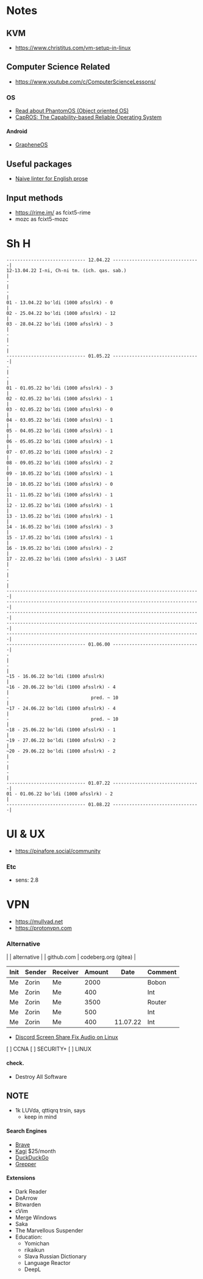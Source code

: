 # Notes


## KVM
- https://www.christitus.com/vm-setup-in-linux


## Computer Science Related
- https://www.youtube.com/c/ComputerScienceLessons/


### OS
- [Read about PhantomOS (Object oriented OS)](http://phantomos.org/)
- [CapROS: The Capability-based Reliable Operating System](http://www.capros.org/)


#### Android
- [GrapheneOS](https://grapheneos.org/install/)


## Useful packages
- [Naive linter for English prose](https://github.com/btford/write-good/)




## Input methods
- https://rime.im/ as fcixt5-rime
- mozc as fcixt5-mozc




# Sh H
```
----------------------------- 12.04.22 --------------------------------|
12-13.04.22 I-ni, Ch-ni tm. (ich. qas. sab.)                           |
-                                                                      |
-                                                                      |
01 - 13.04.22 bo'ldi (1000 afsslrk) - 0                                |
02 - 25.04.22 bo'ldi (1000 afsslrk) - 12                               |
03 - 28.04.22 bo'ldi (1000 afsslrk) - 3                                |
-                                                                      |
-                                                                      |
----------------------------- 01.05.22 --------------------------------|
-                                                                      |
-                                                                      |
01 - 01.05.22 bo'ldi (1000 afsslrk) - 3                                |
02 - 02.05.22 bo'ldi (1000 afsslrk) - 1                                |
03 - 02.05.22 bo'ldi (1000 afsslrk) - 0                                |
04 - 03.05.22 bo'ldi (1000 afsslrk) - 1                                |
05 - 04.05.22 bo'ldi (1000 afsslrk) - 1                                |
06 - 05.05.22 bo'ldi (1000 afsslrk) - 1                                |
07 - 07.05.22 bo'ldi (1000 afsslrk) - 2                                |
08 - 09.05.22 bo'ldi (1000 afsslrk) - 2                                |
09 - 10.05.22 bo'ldi (1000 afsslrk) - 1                                |
10 - 10.05.22 bo'ldi (1000 afsslrk) - 0                                |
11 - 11.05.22 bo'ldi (1000 afsslrk) - 1                                |
12 - 12.05.22 bo'ldi (1000 afsslrk) - 1                                |
13 - 13.05.22 bo'ldi (1000 afsslrk) - 1                                |
14 - 16.05.22 bo'ldi (1000 afsslrk) - 3                                |
15 - 17.05.22 bo'ldi (1000 afsslrk) - 1                                |
16 - 19.05.22 bo'ldi (1000 afsslrk) - 2                                |
17 - 22.05.22 bo'ldi (1000 afsslrk) - 3 LAST                           |
-                                                                      |
-                                                                      |
-----------------------------------------------------------------------|
-----------------------------------------------------------------------|
-----------------------------------------------------------------------|
-----------------------------------------------------------------------|
-----------------------------------------------------------------------|
----------------------------- 01.06.00 --------------------------------|
-                                                                      |
-                                                                      |
~15 - 16.06.22 bo'ldi (1000 afsslrk)                                   |
~16 - 20.06.22 bo'ldi (1000 afsslrk) - 4                               |
-                              pred. ~ 10                              |
~17 - 24.06.22 bo'ldi (1000 afsslrk) - 4                               |
-                              pred. ~ 10                              |
~18 - 25.06.22 bo'ldi (1000 afsslrk) - 1                               |
~19 - 27.06.22 bo'ldi (1000 afsslrk) - 2                               |
~20 - 29.06.22 bo'ldi (1000 afsslrk) - 2                               |
-                                                                      |
-                                                                      |
----------------------------- 01.07.22 --------------------------------|
01 - 01.06.22 bo'ldi (1000 afsslrk) - 2                                |
----------------------------- 01.08.22 --------------------------------|
```

# UI & UX
- https://pinafore.social/community


### Etc
- sens: 2.8



# VPN
- https://mullvad.net
- https://protonvpn.com


### Alternative
|            | alternative          |
| github.com | codeberg.org (gitea) |




| Init | Sender | Receiver | Amount | Date     | Comment |
|------|--------|----------|--------|----------|---------|
| Me   | Zorin  | Me       | 2000   |          | Bobon   |
| Me   | Zorin  | Me       | 400    |          | Int     |
| Me   | Zorin  | Me       | 3500   |          | Router  |
| Me   | Zorin  | Me       | 500    |          | Int     |
| Me   | Zorin  | Me       | 400    | 11.07.22 | Int     |



- [Discord Screen Share Fix Audio on Linux](https://github.com/Neko-Life/Discord-Screen-Share-Fix-Audio-on-Linux)




[ ] CCNA
[ ] SECURITY+
[ ] LINUX



#### check.
- Destroy All Software



## NOTE
- 1k LUVda, qttiqrq trsin, says
    - keep in mind


#### Search Engines
- [Brave](search.brave.com)
- [Kagi](kagi.com) $25/month
- [DuckDuckGo](duckduckgo.com)
- [Grepper](https://www.grepper.com/search.php)


#### Extensions
- Dark Reader
- DeArrow
- Bitwarden
- cVim
- Merge Windows
- Saka
- The Marvellous Suspender
- Education:
    - Yomichan
    - rikaikun
    - Slava Russian Dictionary
    - Language Reactor
    - DeepL

